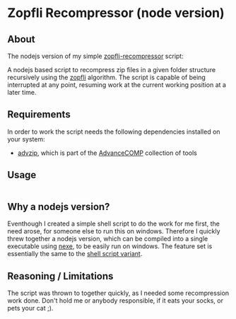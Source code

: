 # Zopfli Recompressor (node version)

## About

The nodejs version of my simple [zopfli-recompressor]() script:

A nodejs based script to recompress zip files in a given folder structure recursively using the [zopfli](https://github.com/google/zopfli) algorithm.
The script is capable of being interrupted at any point, resuming work at the current working position at a later time.

## Requirements

In order to work the script needs the following dependencies installed on your system:

* [advzip](http://www.advancemame.it/comp-readme), which is part of the [AdvanceCOMP](http://www.advancemame.it/comp-readme) collection of tools

## Usage

```text
```

## Why a nodejs version?

Eventhough I created a simple shell script to do the work for me first, the need arose, for someone else to run this on windows. Therefore I quickly threw together a nodejs version, which can be compiled into a single executable using [nexe](), to be easily run on windows. The feature set is essentially the same to the [shell script variant]().

## Reasoning / Limitations

The script was thrown to together quickly, as I needed some recompression work done. Don't hold me or anybody responsible, if it eats your socks, or pets your cat ;).

